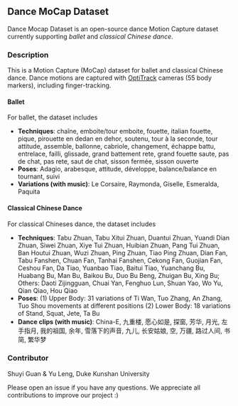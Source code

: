 ## Dance MoCap Dataset
Dance Mocap Dataset is an open-source dance Motion Capture dataset currently supporting *ballet* and *classical Chinese dance*.

### Description
This is a Motion Capture (MoCap) dataset for ballet and classical Chinese dance. Dance motions are captured with [OptiTrack](https://optitrack.com/) cameras (55 body markers), including finger-tracking. 

#### Ballet
For ballet, the dataset includes 

* **Techniques**: chaîne, emboite/tour emboite, fouette, italian fouette, pique, pirouette en dedan en dehor, soutenu, tour à la seconde, tour attitude, assemble, ballonne, cabriole, changement, échappe battu, entrelace, failli, glissade, grand battement rete, grand fouette saute, pas de chat, pas rete, saut de chat, sisson fermée, sisson ouverte
* **Poses**: Adagio, arabesque, attitude, développe, balance/balance en tournant, suivi
* **Variations (with music)**: Le Corsaire, Raymonda, Giselle, Esmeralda, Paquita

#### Classical Chinese Dance
For classical Chineses dance, the dataset includes 

* **Techniques**: Tabu Zhuan, Tabu Xitui Zhuan, Duantui Zhuan, Yuandi Dian Zhuan, Siwei Zhuan, Xiye Tui Zhuan, Huibian Zhuan, Pang Tui Zhuan, Ban Houtui Zhuan, Wuzi Zhuan, Ping Zhuan, Tiao Ping Zhuan, Dian Fan, Tabu Fanshen, Chuan Fan, Tanhai Fanshen, Cekong Fan, Guojian Fan, Ceshou Fan, Da Tiao, Yuanbao Tiao, Baitui Tiao, Yuanchang Bu, Huabang Bu, Man Bu, Baikou Bu, Duo Bu Beng, Zhuigan Bu, Xing Bu; Others: Daoti Zijingguan, Chuai Yan, Fenghuo Lun, Shuan Yao, Wo Yu, Qian Qiao, Hou Qiao
* **Poses**: (1) Upper Body: 31 variations of Ti Wan, Tuo Zhang, An Zhang, Tuo Shou movements at different positions (2) Lower Body: 18 variations of Stand, Squat, Jete, Ta Bu
* **Dance clips (with music)**: China-E, 九重楼, 愿心如是, 探窗, 芳华, 月光, 左手指月, 我的祖国, 余年, 雪落下的声音, 九儿, 长安姑娘, 空, 万疆, 路过人间, 书简, 繁华梦

### Contributor
Shuyi Guan & Yu Leng, Duke Kunshan University

Please open an issue if you have any questions. We appreciate all contributions to improve our project :)
